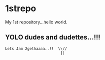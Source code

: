# 1strepo
My 1st repository...hello world.

## YOLO dudes and dudettes...!!!
    Lets Jam 2gethaaaa..!!  \\//
                             ||     
